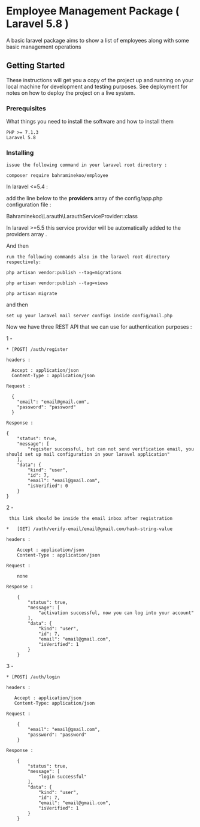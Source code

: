 
# Employee Management Package ( Laravel 5.8 )

A basic laravel package aims to show a list of employees along with some basic management operations

## Getting Started

These instructions will get you a copy of the project up and running on your local machine for development and testing purposes. See deployment for notes on how to deploy the project on a live system.

### Prerequisites

What things you need to install the software and how to install them

```
PHP >= 7.1.3
Laravel 5.8 
```

### Installing

```
issue the following command in your laravel root directory :

composer require bahraminekoo/employee

```

In laravel <=5.4  :

add the line below to the **providers** array of the config/app.php configuration file :

Bahraminekoo\Larauth\LarauthServiceProvider::class

In laravel >=5.5 this service provider will be automatically added to the providers array .

And then

```
run the following commands also in the laravel root directory respectively:

php artisan vendor:publish --tag=migrations

php artisan vendor:publish --tag=views

php artisan migrate

```

and then 

```
set up your laravel mail server configs inside config/mail.php
```

Now we have three REST API that we can use for authentication purposes :

1 - 

    * [POST] /auth/register
    
    headers :
    
      Accept : application/json
      Content-Type : application/json
      
    Request :
       
      {
      	"email": "email@gmail.com",
      	"password": "password"
      }

    Response :
    
    {
        "status": true,
        "message": [
            "register successful, but can not send verification email, you should set up mail configuration in your laravel application"
        ],
        "data": {
            "kind": "user",
            "id": 7,
            "email": "email@gmail.com",
            "isVerified": 0
        }
    }
    
2 - 

     this link should be inside the email inbox after registration
     
    *   [GET] /auth/verify-email/email@gmail.com/hash-string-value 
    
    headers : 
    
        Accept : application/json
        Content-Type : application/json
    
    Request :
    
        none
        
    Response :
    
        {
            "status": true,
            "message": [
                "activation successful, now you can log into your account"
            ],
            "data": {
                "kind": "user",
                "id": 7,
                "email": "email@gmail.com",
                "isVerified": 1
            }
        } 
        
3 - 

    * [POST] /auth/login
    
    headers : 
     
       Accept : application/json
       Content-Type: application/json
       
    Request :
    
        {
        	"email": "email@gmail.com",
        	"password": "password"
        } 
        
    Response : 
    
        {
            "status": true,
            "message": [
                "login successful"
            ],
            "data": {
                "kind": "user",
                "id": 7,
                "email": "email@gmail.com",
                "isVerified": 1
            }
        }                     